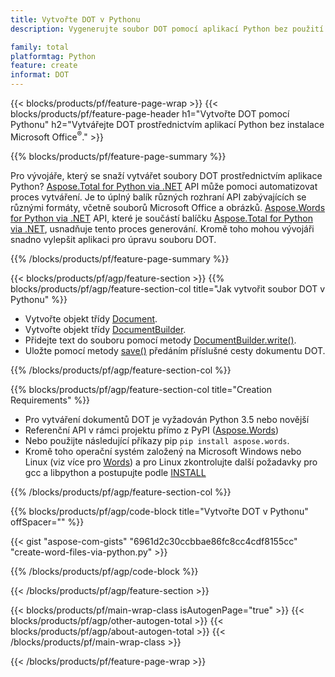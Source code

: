 ```yaml
---
title: Vytvořte DOT v Pythonu
description: Vygenerujte soubor DOT pomocí aplikací Python bez použití aplikace Microsoft Word. 

family: total
platformtag: Python
feature: create
informat: DOT
---
```

{{< blocks/products/pf/feature-page-wrap >}}
{{< blocks/products/pf/feature-page-header h1="Vytvořte DOT pomocí Pythonu" h2="Vytvářejte DOT prostřednictvím aplikací Python bez instalace Microsoft Office<sup>&reg;</sup>." >}}

{{% blocks/products/pf/feature-page-summary %}}

Pro vývojáře, který se snaží vytvářet soubory DOT prostřednictvím aplikace Python? [Aspose.Total for Python via .NET](https://products.aspose.com/total/python-net/) API může pomoci automatizovat proces vytváření. Je to úplný balík různých rozhraní API zabývajících se různými formáty, včetně souborů Microsoft Office a obrázků. [Aspose.Words for Python via .NET](https://products.aspose.com/words/python-net/) API, které je součástí balíčku [Aspose.Total for Python via .NET](https://products.aspose.com/total/python-net/), usnadňuje tento proces generování. Kromě toho mohou vývojáři snadno vylepšit aplikaci pro úpravu souboru DOT. 

{{% /blocks/products/pf/feature-page-summary %}}

{{< blocks/products/pf/agp/feature-section >}}
{{% blocks/products/pf/agp/feature-section-col title="Jak vytvořit soubor DOT v Pythonu" %}}

- Vytvořte objekt třídy [Document](https://reference.aspose.com/words/python-net/aspose.words/document/).
- Vytvořte objekt třídy [DocumentBuilder](https://reference.aspose.com/words/python-net/aspose.words/documentbuilder/).
- Přidejte text do souboru pomocí metody [DocumentBuilder.write()](https://reference.aspose.com/words/python-net/aspose.words/documentbuilder/write/).
- Uložte pomocí metody [save()](https://reference.aspose.com/words/python-net/aspose.words/document/save/) předáním příslušné cesty dokumentu DOT.

{{% /blocks/products/pf/agp/feature-section-col %}}

{{% blocks/products/pf/agp/feature-section-col title="Creation Requirements" %}}

- Pro vytváření dokumentů DOT je vyžadován Python 3.5 nebo novější
- Referenční API v rámci projektu přímo z PyPI ([Aspose.Words](https://pypi.org/project/aspose-words/)) 
- Nebo použijte následující příkazy pip ```pip install aspose.words```. 
- Kromě toho operační systém založený na Microsoft Windows nebo Linux (viz více pro [Words](https://docs.aspose.com/words/python-net/system-requirements/)) a pro Linux zkontrolujte další požadavky pro gcc a libpython a postupujte podle [INSTALL](https://docs.aspose.com/words/python-net/installation/) 

{{% /blocks/products/pf/agp/feature-section-col %}}

{{% blocks/products/pf/agp/code-block title="Vytvořte DOT v Pythonu" offSpacer="" %}}

{{< gist "aspose-com-gists" "6961d2c30ccbbae86fc8cc4cdf8155cc" "create-word-files-via-python.py" >}}

{{% /blocks/products/pf/agp/code-block %}}

{{< /blocks/products/pf/agp/feature-section >}}

{{< blocks/products/pf/main-wrap-class isAutogenPage="true" >}}
{{< blocks/products/pf/agp/other-autogen-total >}}
{{< blocks/products/pf/agp/about-autogen-total >}}
{{< /blocks/products/pf/main-wrap-class >}}

{{< /blocks/products/pf/feature-page-wrap >}}